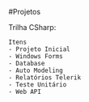 #Projetos

Trilha CSharp:

	Itens
	- Projeto Inicial
	- Windows Forms
	- Database
	- Auto Modeling
	- Relatórios Telerik
	- Teste Unitário
	- Web API
